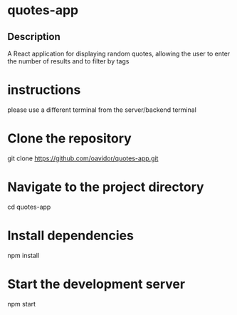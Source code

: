 # quotes-app

## Description

A React application for displaying random quotes, allowing the user to enter the number of results and to filter by tags

# instructions

please use a different terminal from the server/backend terminal

# Clone the repository

git clone https://github.com/oavidor/quotes-app.git

# Navigate to the project directory

cd quotes-app

# Install dependencies

npm install

# Start the development server

npm start
